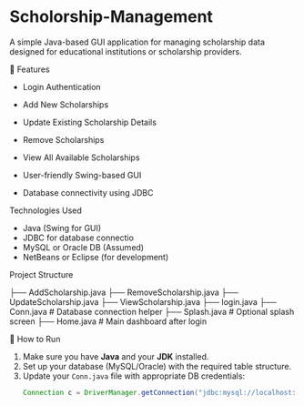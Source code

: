 # Scholorship-Management

A simple Java-based GUI application for managing scholarship data designed for educational institutions or scholarship providers.

🚀 Features
 
- Login Authentication
 
- Add New Scholarships
 
- Update Existing Scholarship Details
 
- Remove Scholarships
 
- View All Available Scholarships
 
- User-friendly Swing-based GUI
 
- Database connectivity using JDBC

Technologies Used

- Java (Swing for GUI)
- JDBC for database connectio
- MySQL or Oracle DB (Assumed)
- NetBeans or Eclipse (for development)

Project Structure

├── AddScholarship.java
├── RemoveScholarship.java
├── UpdateScholarship.java
├── ViewScholarship.java
├── login.java
├── Conn.java # Database connection helper
├── Splash.java # Optional splash screen
├── Home.java # Main dashboard after login

🔧 How to Run

1. Make sure you have **Java** and your **JDK** installed.
2. Set up your database (MySQL/Oracle) with the required table structure.
3. Update your `Conn.java` file with appropriate DB credentials:
   ```java
   Connection c = DriverManager.getConnection("jdbc:mysql://localhost:3306/scholarship_db", "root", "password");
